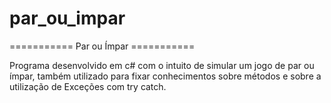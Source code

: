 # par_ou_impar

=========== Par ou Ímpar ===========

Programa desenvolvido em c# com o intuito de simular um jogo de par ou ímpar, também utilizado para fixar conhecimentos sobre métodos e sobre a utilização de Exceções com try catch.
